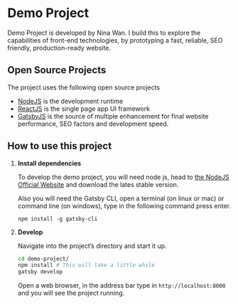 

# Demo Project
Demo Project is developed by Nina Wan. I build this to explore the capabilities of front-end technologies, by prototyping a fast, reliable, SEO friendly, production-ready website.

## Open Source Projects
The project uses the following open source projects

- [NodeJS](https://nodejs.org) is the development runtime
- [ReactJS](https://reactjs.org) is the single page app UI framework
- [GatsbyJS](https://www.gatsbyjs.org) is the source of multiple enhancement for final website performance, SEO factors and development speed.

## How to use this project

1.  **Install dependencies**

    To develop the demo project, you will need node js, head to [the NodeJS Official Website](https://nodejs.org/en/download/) and download the lates stable version.

    Also you will need the Gatsby CLI, open a terminal (on linux or mac) or command line (on windows), type in the following command press enter.
    ```
    npm install -g gatsby-cli
    ```


2.  **Develop**

    Navigate into the project’s directory and start it up.

    ```sh
    cd demo-project/
    npm install # This will take a little while
    gatsby develop
    ```
    Open a web browser, in the address bar type in `http://localhost:8000` and you will see the project running.

